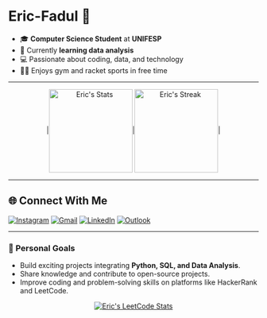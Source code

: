# Eric-Fadul 👋

- 🎓 **Computer Science Student** at **UNIFESP**  
- 🌱 Currently **learning data analysis**  
- 💻 Passionate about coding, data, and technology  
- 🏋️‍♂️ Enjoys gym and racket sports in free time  

---
<p align="center">
  |<a href="https://github.com/anuraghazra/github-readme-stats"><img align="center" height=168 title="Eric's Github Stats" alt="Eric's Stats" src="https://github-readme-stats.vercel.app/api?username=faduzin&show_icons=true&include_all_commits=true&theme=buefy&hide_border=true" alt="Faduzin's github stats" /></a>|<a href="https://github.com/JacobLinCool#user-activity-overview"><img align="center" height=168 title="Eric's Github Streak" alt="Eric's Streak" src="https://github-readme-streak-stats.herokuapp.com/?user=faduzin" /></a>|
</p>

---

## 🌐 Connect With Me

<div> 
  <a href="https://www.instagram.com/faduzin" target="_blank"><img src="https://img.shields.io/badge/-Instagram-%23E4405F?style=for-the-badge&logo=instagram&logoColor=white" alt="Instagram"/></a> 
  <a href="mailto:eric.fadul@gmail.com" target="_blank"><img src="https://img.shields.io/badge/Gmail-D14836?style=for-the-badge&logo=gmail&logoColor=white" alt="Gmail"/></a>
  <a href="https://www.linkedin.com/in/ericfadul/" target="_blank"><img src="https://img.shields.io/badge/-LinkedIn-%230077B5?style=for-the-badge&logo=linkedin&logoColor=white" alt="LinkedIn"/></a> 
  <a href="mailto:eric.fadul@gmail.com" target="_blank"><img src="https://img.shields.io/badge/Outlook-0078D4?style=for-the-badge&logo=microsoft-outlook&logoColor=white" alt="Outlook"/></a>
</div>

---

### 🚀 Personal Goals
- Build exciting projects integrating **Python, SQL, and Data Analysis**.  
- Share knowledge and contribute to open-source projects.  
- Improve coding and problem-solving skills on platforms like HackerRank and LeetCode.

<p align="center">
  <a href="https://github.com/JacobLinCool/LeetCode-Stats-Card" target="_blank">
    <img title="Eric's LeetCode Stats" alt="Eric's LeetCode Stats" src="https://leetcard.jacoblin.cool/faduzin?theme=buefy&font=Paprika&ext=activity" />
  </a>
</p>
